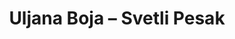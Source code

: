 ---
layout: product
title: "Uljana Boja – Svetli Pesak"
price: "530" 
desc: "Uljana boja"
img_path: "/assets/img/ABT155.jpg"
brand: "Abteilung 502"
available: false
special_offer: false
new: false
soon: false
cat: "050000"
subcat: "050100"
subsubcat: "00"
sifra: "ABT155"
popular: false
---